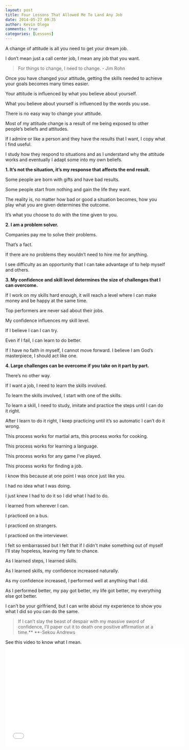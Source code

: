 ```yaml
---
layout: post
title: Four Lessons That Allowed Me To Land Any Job
date: 2014-05-27 09:35
author: Kevin Olega
comments: true
categories: [Lessons]
---
```

A change of attitude is all you need to get your dream job. 

I don’t mean just a call center job, I mean any job that you want.

> For things to change, I need to change. - Jim Rohn

Once you have changed your attitude, getting the skills needed to achieve your goals becomes many times easier. 

Your attitude is influenced by what you believe about yourself. 

What you believe about yourself is influenced by the words you use. 

There is no easy way to change your attitude. 

Most of my attitude change is a result of me being exposed to other people’s beliefs and attitudes. 

If I admire or like a person and they have the results that I want, I copy what I find useful. 

I study how they respond to situations and as I understand why the attitude works and eventually I adapt some into my own beliefs. 

**1. It’s not the situation, it’s my response that affects the end result.** 

Some people are born with gifts and have bad results. 

Some people start from nothing and gain the life they want. 

The reality is, no matter how bad or good a situation becomes, how you play what you are given determines the outcome. 

It’s what you choose to do with the time given to you. 

**2. I am a problem solver.** 

Companies pay me to solve their problems. 

That’s a fact. 

If there are no problems they wouldn’t need to hire me for anything. 

I see difficulty as an opportunity that I can take advantage of to help myself and others. 

**3. My confidence and skill level determines the size of challenges that I can overcome.** 

If I work on my skills hard enough, it will reach a level where I can make money and be happy at the same time. 

Top performers are never sad about their jobs. 

My confidence influences my skill level. 

If I believe I can I can try. 

Even if I fail, I can learn to do better. 

If I have no faith in myself, I cannot move forward. I believe I am God’s masterpiece, I should act like one. 

**4. Large challenges can be overcome if you take on it part by part.** 

There’s no other way. 

If I want a job, I need to learn the skills involved. 

To learn the skills involved, I start with one of the skills. 

To learn a skill, I need to study, imitate and practice the steps until I can do it right. 

After I learn to do it right, I keep practicing until it’s so automatic I can’t do it wrong. 

This process works for martial arts, this process works for cooking. 

This process works for learning a language. 

This process works for any game I’ve played. 

This process works for finding a job. 

I know this because at one point I was once just like you. 

I had no idea what I was doing. 

I just knew I had to do it so I did what I had to do. 

I learned from wherever I can. 

I practiced on a bus. 

I practiced on strangers. 

I practiced on the interviewer. 

I felt so embarrassed but I felt that if I didn't make something out of myself I’ll stay hopeless, leaving my fate to chance. 

As I learned steps, I learned skills. 

As I learned skills, my confidence increased naturally. 

As my confidence increased, I performed well at anything that I did. 

As I performed better, my pay got better, my life got better, my everything else got better. 

I can’t be your girlfriend, but I can write about my experience to show you what I did so you can do the same.

> If I can’t slay the beast of despair with my massive sword of confidence, I’ll paper cut it to death one positive affirmation at a time.** **-Sekou Andrews

See this video to know what I mean.<iframe src="//www.youtube.com/embed/ehnl0cd-rcw" width="560" height="315" frameborder="0" allowfullscreen="allowfullscreen"></iframe>
